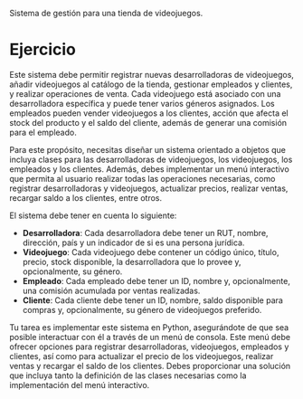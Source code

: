 Sistema de gestión para una tienda de videojuegos. 
# Ejercicio
Este sistema debe permitir registrar nuevas desarrolladoras de videojuegos, añadir videojuegos al catálogo de la tienda, gestionar empleados y clientes, y realizar operaciones de venta. Cada videojuego está asociado con una desarrolladora específica y puede tener varios géneros asignados. Los empleados pueden vender videojuegos a los clientes, acción que afecta el stock del producto y el saldo del cliente, además de generar una comisión para el empleado.

Para este propósito, necesitas diseñar un sistema orientado a objetos que incluya clases para las desarrolladoras de videojuegos, los videojuegos, los empleados y los clientes. Además, debes implementar un menú interactivo que permita al usuario realizar todas las operaciones necesarias, como registrar desarrolladoras y videojuegos, actualizar precios, realizar ventas, recargar saldo a los clientes, entre otros.

El sistema debe tener en cuenta lo siguiente:

- **Desarrolladora**: Cada desarrolladora debe tener un RUT, nombre, dirección, país y un indicador de si es una persona jurídica.
- **Videojuego**: Cada videojuego debe contener un código único, título, precio, stock disponible, la desarrolladora que lo provee y, opcionalmente, su género.
- **Empleado**: Cada empleado debe tener un ID, nombre y, opcionalmente, una comisión acumulada por ventas realizadas.
- **Cliente**: Cada cliente debe tener un ID, nombre, saldo disponible para compras y, opcionalmente, su género de videojuegos preferido.

Tu tarea es implementar este sistema en Python, asegurándote de que sea posible interactuar con él a través de un menú de consola. Este menú debe ofrecer opciones para registrar desarrolladoras, videojuegos, empleados y clientes, así como para actualizar el precio de los videojuegos, realizar ventas y recargar el saldo de los clientes. Debes proporcionar una solución que incluya tanto la definición de las clases necesarias como la implementación del menú interactivo.
